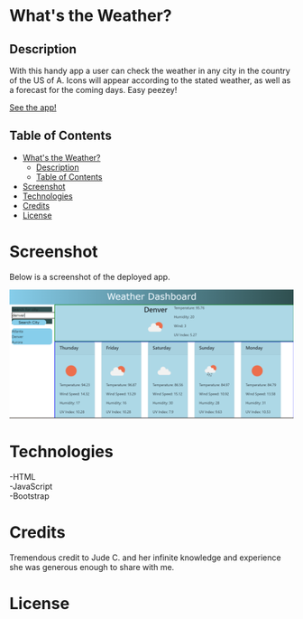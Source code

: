 # What's the Weather?

## Description

With this handy app a user can check the weather in any city in the country of the US of A.  Icons will appear according to the stated weather, as well as a forecast for the coming days.  Easy peezey!

[See the app!](https://kalebritt.github.io/weather-api-hw6/)

## Table of Contents

- [What's the Weather?](#whats-the-weather)
  - [Description](#description)
  - [Table of Contents](#table-of-contents)
- [Screenshot](#screenshot)
- [Technologies](#technologies)
- [Credits](#credits)
- [License](#license)

# Screenshot

Below is a screenshot of the deployed app.

![screenshot of app deployed](./assets/images/weatherapi.png)

# Technologies
-HTML <br>
-JavaScript <br>
-Bootstrap

# Credits

Tremendous credit to Jude C. and her infinite knowledge and experience she was generous enough to share with me.

# License


